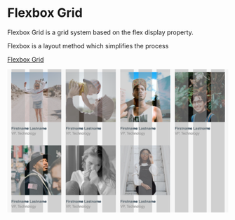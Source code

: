 # Flexbox Grid
Flexbox Grid is a grid system based on the flex display property.

Flexbox is a layout method which simplifies the process 

[Flexbox Grid](https://github.com/kristoferjoseph/flexboxgrid)

![Gallery image](/images/basic-gallery.png)
